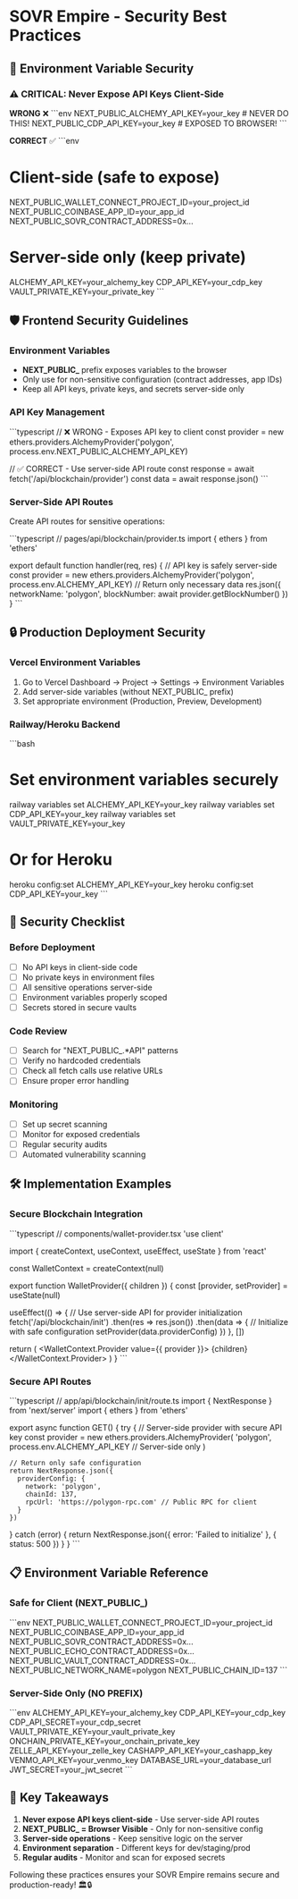 # SOVR Empire - Security Best Practices

## 🔐 Environment Variable Security

### ⚠️ CRITICAL: Never Expose API Keys Client-Side

**WRONG** ❌
\`\`\`env
NEXT_PUBLIC_ALCHEMY_API_KEY=your_key  # NEVER DO THIS!
NEXT_PUBLIC_CDP_API_KEY=your_key      # EXPOSED TO BROWSER!
\`\`\`

**CORRECT** ✅
\`\`\`env
# Client-side (safe to expose)
NEXT_PUBLIC_WALLET_CONNECT_PROJECT_ID=your_project_id
NEXT_PUBLIC_COINBASE_APP_ID=your_app_id
NEXT_PUBLIC_SOVR_CONTRACT_ADDRESS=0x...

# Server-side only (keep private)
ALCHEMY_API_KEY=your_alchemy_key
CDP_API_KEY=your_cdp_key
VAULT_PRIVATE_KEY=your_private_key
\`\`\`

## 🛡️ Frontend Security Guidelines

### Environment Variables
- **NEXT_PUBLIC_** prefix exposes variables to the browser
- Only use for non-sensitive configuration (contract addresses, app IDs)
- Keep all API keys, private keys, and secrets server-side only

### API Key Management
\`\`\`typescript
// ❌ WRONG - Exposes API key to client
const provider = new ethers.providers.AlchemyProvider('polygon', process.env.NEXT_PUBLIC_ALCHEMY_API_KEY)

// ✅ CORRECT - Use server-side API route
const response = await fetch('/api/blockchain/provider')
const data = await response.json()
\`\`\`

### Server-Side API Routes
Create API routes for sensitive operations:

\`\`\`typescript
// pages/api/blockchain/provider.ts
import { ethers } from 'ethers'

export default function handler(req, res) {
  // API key is safely server-side
  const provider = new ethers.providers.AlchemyProvider('polygon', process.env.ALCHEMY_API_KEY)
  // Return only necessary data
  res.json({ networkName: 'polygon', blockNumber: await provider.getBlockNumber() })
}
\`\`\`

## 🔒 Production Deployment Security

### Vercel Environment Variables
1. Go to Vercel Dashboard → Project → Settings → Environment Variables
2. Add server-side variables (without NEXT_PUBLIC_ prefix)
3. Set appropriate environment (Production, Preview, Development)

### Railway/Heroku Backend
\`\`\`bash
# Set environment variables securely
railway variables set ALCHEMY_API_KEY=your_key
railway variables set CDP_API_KEY=your_key
railway variables set VAULT_PRIVATE_KEY=your_key

# Or for Heroku
heroku config:set ALCHEMY_API_KEY=your_key
heroku config:set CDP_API_KEY=your_key
\`\`\`

## 🚨 Security Checklist

### Before Deployment
- [ ] No API keys in client-side code
- [ ] No private keys in environment files
- [ ] All sensitive operations server-side
- [ ] Environment variables properly scoped
- [ ] Secrets stored in secure vaults

### Code Review
- [ ] Search for "NEXT_PUBLIC_.*API" patterns
- [ ] Verify no hardcoded credentials
- [ ] Check all fetch calls use relative URLs
- [ ] Ensure proper error handling

### Monitoring
- [ ] Set up secret scanning
- [ ] Monitor for exposed credentials
- [ ] Regular security audits
- [ ] Automated vulnerability scanning

## 🛠️ Implementation Examples

### Secure Blockchain Integration
\`\`\`typescript
// components/wallet-provider.tsx
'use client'

import { createContext, useContext, useEffect, useState } from 'react'

const WalletContext = createContext(null)

export function WalletProvider({ children }) {
  const [provider, setProvider] = useState(null)
  
  useEffect(() => {
    // Use server-side API for provider initialization
    fetch('/api/blockchain/init')
      .then(res => res.json())
      .then(data => {
        // Initialize with safe configuration
        setProvider(data.providerConfig)
      })
  }, [])
  
  return (
    <WalletContext.Provider value={{ provider }}>
      {children}
    </WalletContext.Provider>
  )
}
\`\`\`

### Secure API Routes
\`\`\`typescript
// app/api/blockchain/init/route.ts
import { NextResponse } from 'next/server'
import { ethers } from 'ethers'

export async function GET() {
  try {
    // Server-side provider with secure API key
    const provider = new ethers.providers.AlchemyProvider(
      'polygon', 
      process.env.ALCHEMY_API_KEY // Server-side only
    )
    
    // Return only safe configuration
    return NextResponse.json({
      providerConfig: {
        network: 'polygon',
        chainId: 137,
        rpcUrl: 'https://polygon-rpc.com' // Public RPC for client
      }
    })
  } catch (error) {
    return NextResponse.json({ error: 'Failed to initialize' }, { status: 500 })
  }
}
\`\`\`

## 📋 Environment Variable Reference

### Safe for Client (NEXT_PUBLIC_)
\`\`\`env
NEXT_PUBLIC_WALLET_CONNECT_PROJECT_ID=your_project_id
NEXT_PUBLIC_COINBASE_APP_ID=your_app_id
NEXT_PUBLIC_SOVR_CONTRACT_ADDRESS=0x...
NEXT_PUBLIC_ECHO_CONTRACT_ADDRESS=0x...
NEXT_PUBLIC_VAULT_CONTRACT_ADDRESS=0x...
NEXT_PUBLIC_NETWORK_NAME=polygon
NEXT_PUBLIC_CHAIN_ID=137
\`\`\`

### Server-Side Only (NO PREFIX)
\`\`\`env
ALCHEMY_API_KEY=your_alchemy_key
CDP_API_KEY=your_cdp_key
CDP_API_SECRET=your_cdp_secret
VAULT_PRIVATE_KEY=your_vault_private_key
ONCHAIN_PRIVATE_KEY=your_onchain_private_key
ZELLE_API_KEY=your_zelle_key
CASHAPP_API_KEY=your_cashapp_key
VENMO_API_KEY=your_venmo_key
DATABASE_URL=your_database_url
JWT_SECRET=your_jwt_secret
\`\`\`

## 🎯 Key Takeaways

1. **Never expose API keys client-side** - Use server-side API routes
2. **NEXT_PUBLIC_ = Browser Visible** - Only for non-sensitive config
3. **Server-side operations** - Keep sensitive logic on the server
4. **Environment separation** - Different keys for dev/staging/prod
5. **Regular audits** - Monitor and scan for exposed secrets

Following these practices ensures your SOVR Empire remains secure and production-ready! 🏛️🔒
